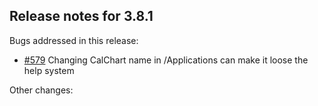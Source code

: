 ## Release notes for 3.8.1

Bugs addressed in this release:

* [#579](../../issues/579) Changing CalChart name in /Applications can make it loose the help system

Other changes:


